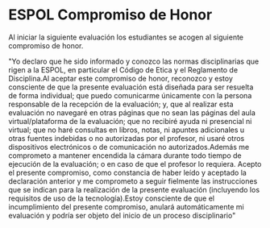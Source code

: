 # ESPOL Compromiso de Honor

Al iniciar la siguiente evaluación los estudiantes se acogen al siguiente compromiso de honor.

"Yo declaro que he sido informado y conozco las normas disciplinarias que rigen a la ESPOL, en particular el Código de Etica y el Reglamento de Disciplina.Al aceptar este compromiso de honor, reconozco y estoy consciente de que la presente evaluación está diseñada para ser resuelta de forma individual; que puedo comunicarme únicamente con la persona responsable de la recepción de la evaluación; y, que al realizar esta evaluación no navegaré en otras páginas que no sean las páginas del aula virtual/plataforma de la evaluación; que no recibiré ayuda ni presencial ni virtual; que no haré consultas en libros, notas, ni apuntes adicionales u otras fuentes indebidas o no autorizadas por el profesor, ni usaré otros dispositivos electrónicos o de comunicación no autorizados.Además me comprometo a mantener encendida la cámara durante todo tiempo de ejecución de la evaluación; o en caso de que el profesor lo requiera. Acepto el presente compromiso, como constancia de haber leído y aceptado la declaración anterior y me comprometo a seguir fielmente las instrucciones que se indican para la realización de la presente evaluación (incluyendo los requisitos de uso de la tecnología).Estoy consciente de que el incumplimiento del presente compromiso, anulará automáticamente mi evaluación y podría ser objeto del inicio de un proceso disciplinario"
